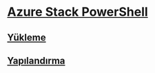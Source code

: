 # [Azure Stack PowerShell](overview.md)
## [Yükleme](https://docs.microsoft.com/en-us/azure/azure-stack/azure-stack-powershell-install?toc=/powershell/azure/azure-stack/toc.json)
## [Yapılandırma](https://docs.microsoft.com/en-us/azure/azure-stack/azure-stack-powershell-configure?toc=/powershell/azure/azure-stack/toc.json?)
